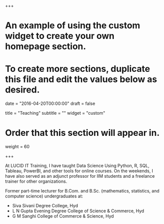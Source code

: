 +++
# An example of using the custom widget to create your own homepage section.
# To create more sections, duplicate this file and edit the values below as desired.

date = "2016-04-20T00:00:00"
draft = false

title = "Teaching"
subtitle = ""
widget = "custom"

# Order that this section will appear in.
weight = 60

+++

At LUCID IT Training, I have taught Data Science Using Python, R, SQL, Tableau, PowerBI, and other tools for online courses. On the weekends, I have also served as an adjunct professor for IIM students and a freelance trainer for other organizations.

Former part-time lecturer for B.Com. and B.Sc. (mathematics, statistics, and computer science) undergraduates at:    
  - Siva Sivani Degree College, Hyd    
  - L N Gupta Evening Degree College of Science & Commerce, Hyd  
  - G M Sanghi College of Commerce & Science, Hyd
